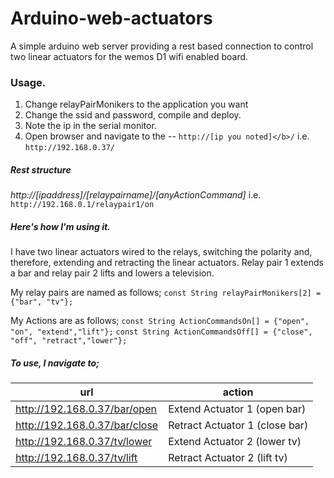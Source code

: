# Arduino-web-actuators
A simple arduino web server providing a rest based connection to control two linear actuators for the wemos D1 wifi enabled board.

### Usage.
1. Change relayPairMonikers to the application you want
2. Change the ssid and password, compile and deploy.
3. Note the ip in the serial monitor.
4. Open browser and navigate to the -- `http://[ip you noted]</b>/` i.e. `http://192.168.0.37/`

##### Rest structure
 *http://[ipaddress]/[relaypairname]/[anyActionCommand]*
 i.e. `http://192.168.0.1/relaypair1/on`


##### Here's how I'm using it.
I have two linear actuators wired to the relays, switching the polarity and, therefore, extending and retracting the linear actuators.
Relay pair 1 extends a bar and relay pair 2 lifts and lowers a television.

My relay pairs are named as follows;
`const String relayPairMonikers[2] = {"bar", "tv"};`

My Actions are as follows;
`const String ActionCommandsOn[] = {"open", "on", "extend","lift"};`
`const String ActionCommandsOff[] = {"close", "off", "retract","lower"};`

##### To use, I navigate to;

| url | action |
|---|---|
| http://192.168.0.37/bar/open|Extend Actuator 1 (open bar)|
| http://192.168.0.37/bar/close|Retract Actuator 1 (close bar)|
| http://192.168.0.37/tv/lower|Extend Actuator 2 (lower tv)|
| http://192.168.0.37/tv/lift|Retract Actuator 2 (lift tv)|
